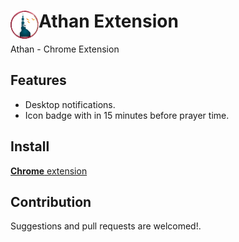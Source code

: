 # <img src="public/icons/icon_48.png" width="45" align="left"> Athan Extension

Athan - Chrome Extension

## Features

- Desktop notifications.
- Icon badge with in 15 minutes before prayer time.

## Install

[**Chrome** extension]() <!-- TODO: Add chrome extension link inside parenthesis -->

## Contribution

Suggestions and pull requests are welcomed!.
